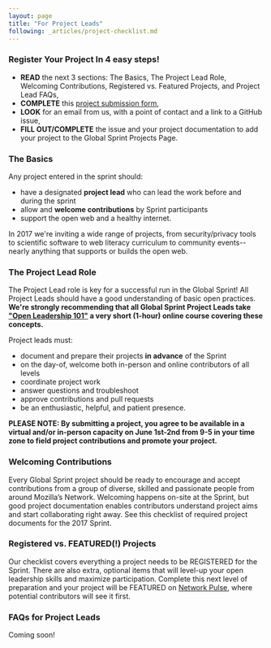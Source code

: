 ```yaml
---
layout: page
title: "For Project Leads"
following: _articles/project-checklist.md
---
```

### Register Your Project In 4 easy steps!

* **READ** the next 3 sections: The Basics, The Project Lead Role, Welcoming Contributions, Registered vs. Featured Projects, and Project Lead FAQs,
* **COMPLETE** this [project submission form](https://goo.gl/forms/0enj1vARqdBA2FHF3),
* **LOOK** for an email from us, with a point of contact and a link to a GitHub issue,
* **FILL OUT/COMPLETE** the issue and your project documentation to add your project to the Global Sprint Projects Page.


### The Basics
Any project entered in the sprint should:

* have a designated **project lead** who can lead the work before and during the sprint
* allow and **welcome contributions** by Sprint participants
* support the open web and a healthy internet.

In 2017 we're inviting a wide range of projects, from security/privacy tools to scientific software to web literacy curriculum to community events-- nearly anything that supports or builds the open web.  

### The Project Lead Role
The Project Lead role is key for a successful run in the Global Sprint!  All Project Leads should have a good understanding of basic open practices. **We're strongly recommending that all Global Sprint Project Leads take ["Open Leadership 101"](https://mozilla.teachable.com/p/open-leadership-101) a very short (1-hour) online course covering these concepts.**

Project leads must:

* document and prepare their projects **in advance** of the Sprint
* on the day-of, welcome both in-person and online contributors of all levels
* coordinate project work
* answer questions and troubleshoot
* approve contributions and pull requests
* be an enthusiastic, helpful, and patient presence.

**PLEASE NOTE: By submitting a project, you agree to be available in a virtual and/or in-person capacity on June 1st-2nd from 9-5 in your time zone to field project contributions and promote your project.** 


### Welcoming Contributions
Every Global Sprint project should be ready to encourage and accept contributions from a group of diverse, skilled and passionate people from around Mozilla’s Network. Welcoming happens on-site at the Sprint,  but good project documentation enables contributors understand project aims and start collaborating right away. See this checklist of required project documents for the 2017 Sprint.


### Registered vs. FEATURED(!) Projects
Our checklist covers everything a project needs to be REGISTERED for the Sprint. There are also extra, optional items that will level-up your open leadership skills and maximize participation. Complete this next level of preparation and your project will be FEATURED on [Network Pulse](https://www.mozillapulse.org/featured), where potential contributors will see it first.

### FAQs for Project Leads
Coming soon!

